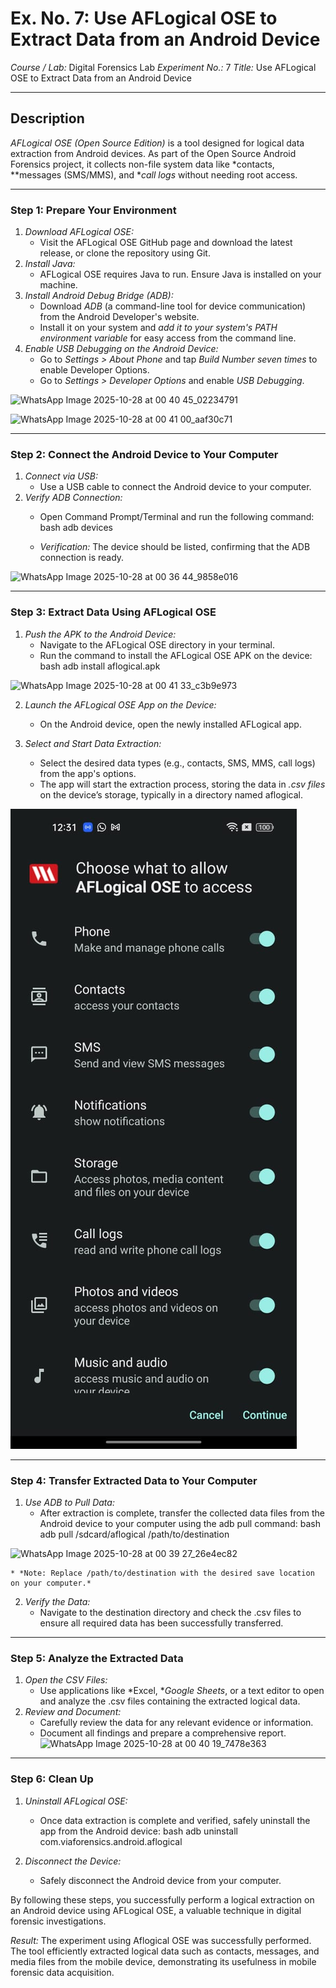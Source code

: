 # Ex. No. 7: Use AFLogical OSE to Extract Data from an Android Device

*Course / Lab:* Digital Forensics Lab
*Experiment No.:* 7
*Title:* Use AFLogical OSE to Extract Data from an Android Device

---

## Description
*AFLogical OSE (Open Source Edition)* is a tool designed for logical data extraction from Android devices. As part of the Open Source Android Forensics project, it collects non-file system data like *contacts, **messages (SMS/MMS), and **call logs* without needing root access.

---

### Step 1: Prepare Your Environment

1.  *Download AFLogical OSE:*
    * Visit the AFLogical OSE GitHub page and download the latest release, or clone the repository using Git.
2.  *Install Java:*
    * AFLogical OSE requires Java to run. Ensure Java is installed on your machine.
3.  *Install Android Debug Bridge (ADB):*
    * Download *ADB* (a command-line tool for device communication) from the Android Developer's website.
    * Install it on your system and *add it to your system's PATH environment variable* for easy access from the command line.
4.  *Enable USB Debugging on the Android Device:*
    * Go to *Settings > About Phone* and tap *Build Number seven times* to enable Developer Options.
    * Go to *Settings > Developer Options* and enable *USB Debugging*.

![WhatsApp Image 2025-10-28 at 00 40 45_02234791](https://github.com/user-attachments/assets/2727020c-3fe7-4b57-a201-104e0b9a59cb)

![WhatsApp Image 2025-10-28 at 00 41 00_aaf30c71](https://github.com/user-attachments/assets/1f2aaebc-7ea5-412d-8701-cb2e3b1e5076)

---

### Step 2: Connect the Android Device to Your Computer

1.  *Connect via USB:*
    * Use a USB cable to connect the Android device to your computer.
2.  *Verify ADB Connection:*
    * Open Command Prompt/Terminal and run the following command:
        bash
        adb devices
        
    * *Verification:* The device should be listed, confirming that the ADB connection is ready.
   
![WhatsApp Image 2025-10-28 at 00 36 44_9858e016](https://github.com/user-attachments/assets/6cfbe1aa-1738-4d41-9825-9020d873ee3e)


---

### Step 3: Extract Data Using AFLogical OSE

1.  *Push the APK to the Android Device:*
    * Navigate to the AFLogical OSE directory in your terminal.
    * Run the command to install the AFLogical OSE APK on the device:
        bash
        adb install aflogical.apk
        
![WhatsApp Image 2025-10-28 at 00 41 33_c3b9e973](https://github.com/user-attachments/assets/676b28b1-38d5-4414-9ca1-a8e55cdbaf3f)


2.  *Launch the AFLogical OSE App on the Device:*
    * On the Android device, open the newly installed AFLogical app.

  
3.  *Select and Start Data Extraction:*
    * Select the desired data types (e.g., contacts, SMS, MMS, call logs) from the app's options.
    * The app will start the extraction process, storing the data in *.csv files* on the device’s storage, typically in a directory named aflogical.

![images/exp1-disk-step1.png](https://github.com/baddiputi/Digital-Forensic-Lab-Exercises/blob/de2d7c56c138c87d4745d2dbaf512dc4e2beaedc/images/7.12.jpeg)



---

### Step 4: Transfer Extracted Data to Your Computer

1.  *Use ADB to Pull Data:*
    * After extraction is complete, transfer the collected data files from the Android device to your computer using the adb pull command:
        bash
        adb pull /sdcard/aflogical /path/to/destination
        
![WhatsApp Image 2025-10-28 at 00 39 27_26e4ec82](https://github.com/user-attachments/assets/044d4337-fd98-4a94-ad13-5f785a061bec)



    * *Note: Replace /path/to/destination with the desired save location on your computer.*
2.  *Verify the Data:*
    * Navigate to the destination directory and check the .csv files to ensure all required data has been successfully transferred.

---

### Step 5: Analyze the Extracted Data

1.  *Open the CSV Files:*
    * Use applications like *Excel, **Google Sheets*, or a text editor to open and analyze the .csv files containing the extracted logical data.
2.  *Review and Document:*
    * Carefully review the data for any relevant evidence or information.
    * Document all findings and prepare a comprehensive report.
![WhatsApp Image 2025-10-28 at 00 40 19_7478e363](https://github.com/user-attachments/assets/3b67b478-ec26-4981-beed-5830da1e6cac)
---

### Step 6: Clean Up

1.  *Uninstall AFLogical OSE:*
    * Once data extraction is complete and verified, safely uninstall the app from the Android device:
        bash
        adb uninstall com.viaforensics.android.aflogical
        
2.  *Disconnect the Device:*
    * Safely disconnect the Android device from your computer.

By following these steps, you successfully perform a logical extraction on an Android device using AFLogical OSE, a valuable technique in digital forensic investigations.

*Result:*
The experiment using Aflogical OSE was successfully performed. The tool efficiently extracted logical data such as contacts, messages, and media files from the mobile device, demonstrating its usefulness in mobile forensic data acquisition.
